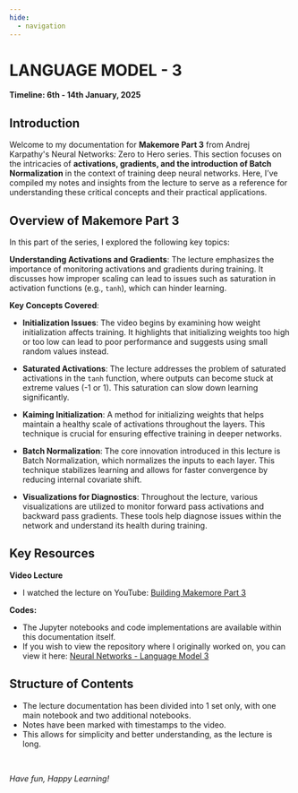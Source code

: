 ```yaml
---
hide:
  - navigation
---
```


# **LANGUAGE MODEL - 3**

**Timeline: 6th - 14th January, 2025**

## Introduction

Welcome to my documentation for **Makemore Part 3** from Andrej Karpathy's Neural Networks: Zero to Hero series. This section focuses on the intricacies of **activations, gradients, and the introduction of Batch Normalization** in the context of training deep neural networks. Here, I’ve compiled my notes and insights from the lecture to serve as a reference for understanding these critical concepts and their practical applications.

## Overview of Makemore Part 3

In this part of the series, I explored the following key topics:

**Understanding Activations and Gradients**: The lecture emphasizes the importance of monitoring activations and gradients during training. It discusses how improper scaling can lead to issues such as saturation in activation functions (e.g., `tanh`), which can hinder learning.

**Key Concepts Covered**:

- **Initialization Issues**: The video begins by examining how weight initialization affects training. It highlights that initializing weights too high or too low can lead to poor performance and suggests using small random values instead.

- **Saturated Activations**: The lecture addresses the problem of saturated activations in the `tanh` function, where outputs can become stuck at extreme values (-1 or 1). This saturation can slow down learning significantly.

- **Kaiming Initialization**: A method for initializing weights that helps maintain a healthy scale of activations throughout the layers. This technique is crucial for ensuring effective training in deeper networks.

- **Batch Normalization**: The core innovation introduced in this lecture is Batch Normalization, which normalizes the inputs to each layer. This technique stabilizes learning and allows for faster convergence by reducing internal covariate shift.

- **Visualizations for Diagnostics**: Throughout the lecture, various visualizations are utilized to monitor forward pass activations and backward pass gradients. These tools help diagnose issues within the network and understand its health during training.

## Key Resources

**Video Lecture**

- I watched the lecture on YouTube: [Building Makemore Part 3](https://youtu.be/P6sfmUTpUmc?si=6072SkRZSdY1pPB2)

**Codes:**

- The Jupyter notebooks and code implementations are available within this documentation itself.
- If you wish to view the repository where I originally worked on, you can view it here: [Neural Networks - Language Model 3](https://github.com/MuzzammilShah/NeuralNetworks-LanguageModels-3)

## Structure of Contents

- The lecture documentation has been divided into 1 set only, with one main notebook and two additional notebooks.
- Notes have been marked with timestamps to the video.
- This allows for simplicity and better understanding, as the lecture is long.

&nbsp;

*Have fun, Happy Learning!*